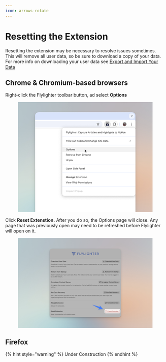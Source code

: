 ```yaml
---
icon: arrows-rotate
---
```


# Resetting the Extension

Resetting the extension may be necessary to resolve issues sometimes. This will remove all user data, so be sure to download a copy of your data. For more info on downloading your user data see [Export and Import Your Data](../in-depth/export-and-import-your-data.md)

## Chrome & Chromium-based browsers

Right-click the Flylighter toolbar button, ad select **Options**

<figure><img src="../.gitbook/assets/CleanShot 2025-02-06 at 08.08.34.png" alt=""><figcaption></figcaption></figure>

Click **Reset Extenstion.** After you do so, the Options page will close. Any page that was previously open may need to be refreshed before Flylighter will open on it.

<figure><img src="../.gitbook/assets/CleanShot 2025-02-06 at 08.09.48 (1).png" alt=""><figcaption></figcaption></figure>

## Firefox

{% hint style="warning" %}
Under Construction
{% endhint %}

